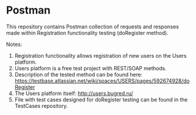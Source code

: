 # Postman
This repository contains Postman collection of requests and responses made within Registration functionality testing (doRegister method).

Notes:
1. Registration functionality allows registration of new users on the Users platform.
2. Users platform is a free test project with REST/SOAP methods.
3. Description of the tested method can be found here: https://testbase.atlassian.net/wiki/spaces/USERS/pages/592674928/doRegister
4. The Users platform itself: http://users.bugred.ru/
5. File with test cases designed for doRegister testing can be found in the TestCases repository. 
